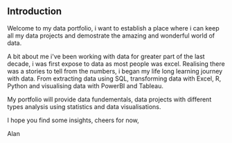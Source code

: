 <h2>Introduction</h2>

<p> Welcome to my data portfolio, i want to establish a place where i can keep all my data projects and demostrate the amazing and wonderful world of data. </p>

<p> A bit about me i've been working with data for greater part of the last decade, i was first expose to data as most people was excel. Realising there was a stories to tell from the numbers, i began my life long learning journey with data. From extracting data using SQL, transforming data with Excel, R, Python and visualising data with PowerBI and Tableau. </p>

<p> My portfolio will provide data fundementals, data projects with different types analysis using statistics and data visualisations. </p>
<p> I hope you find some insights, cheers for now, </p>

<p> </p>
<p>Alan </p>

